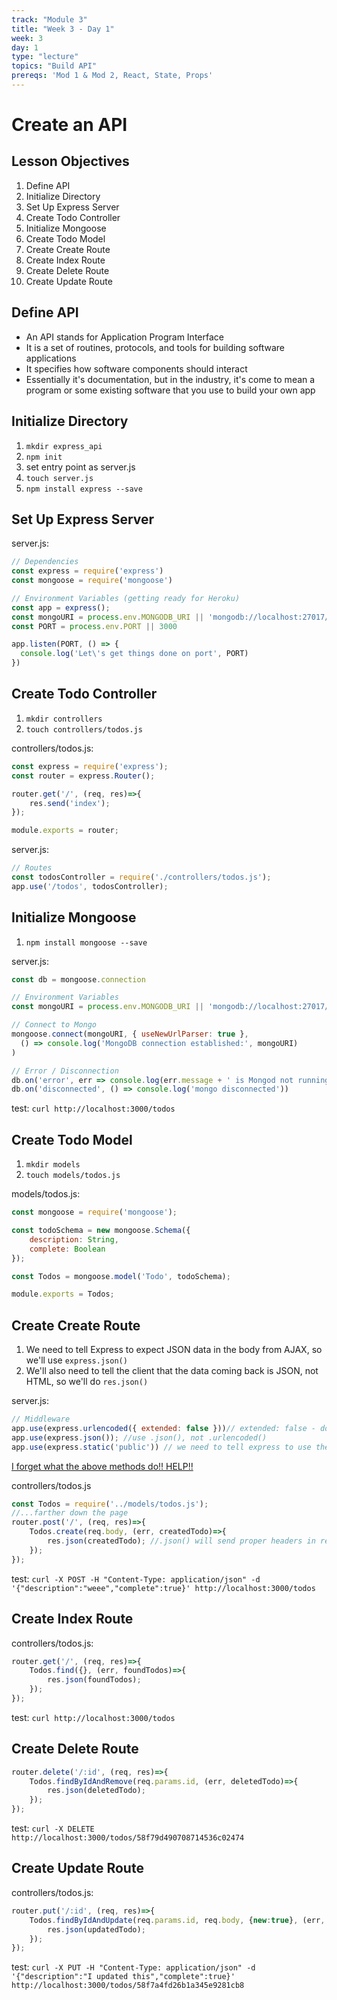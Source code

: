 ```yaml
---
track: "Module 3"
title: "Week 3 - Day 1"
week: 3
day: 1
type: "lecture"
topics: "Build API"
prereqs: 'Mod 1 & Mod 2, React, State, Props'
---
```


# Create an API

## Lesson Objectives

1. Define API
1. Initialize Directory
1. Set Up Express Server
1. Create Todo Controller
1. Initialize Mongoose
1. Create Todo Model
1. Create Create Route
1. Create Index Route
1. Create Delete Route
1. Create Update Route

## Define API

- An API stands for Application Program Interface
- It is a set of routines, protocols, and tools for building software applications
- It specifies how software components should interact
- Essentially it's documentation, but in the industry, it's come to mean a program or some existing software that you use to build your own app

## Initialize Directory

1. `mkdir express_api`
1. `npm init`
1. set entry point as server.js
1. `touch server.js`
1. `npm install express --save`

## Set Up Express Server

server.js:

```javascript
// Dependencies
const express = require('express')
const mongoose = require('mongoose')

// Environment Variables (getting ready for Heroku)
const app = express();
const mongoURI = process.env.MONGODB_URI || 'mongodb://localhost:27017/merncrud'
const PORT = process.env.PORT || 3000

app.listen(PORT, () => {
  console.log('Let\'s get things done on port', PORT)
})
```

## Create Todo Controller

1. `mkdir controllers`
1. `touch controllers/todos.js`

controllers/todos.js:

```javascript
const express = require('express');
const router = express.Router();

router.get('/', (req, res)=>{
    res.send('index');
});

module.exports = router;
```

server.js:

```javascript
// Routes
const todosController = require('./controllers/todos.js');
app.use('/todos', todosController);
```


## Initialize Mongoose

1. `npm install mongoose --save`

server.js:

```javascript
const db = mongoose.connection

// Environment Variables
const mongoURI = process.env.MONGODB_URI || 'mongodb://localhost:27017/merncrud'

// Connect to Mongo
mongoose.connect(mongoURI, { useNewUrlParser: true },
  () => console.log('MongoDB connection established:', mongoURI)
)

// Error / Disconnection
db.on('error', err => console.log(err.message + ' is Mongod not running?'))
db.on('disconnected', () => console.log('mongo disconnected'))

```
test: `curl http://localhost:3000/todos`


## Create Todo Model

1. `mkdir models`
1. `touch models/todos.js`

models/todos.js:

```javascript
const mongoose = require('mongoose');

const todoSchema = new mongoose.Schema({
    description: String,
    complete: Boolean
});

const Todos = mongoose.model('Todo', todoSchema);

module.exports = Todos;
```

## Create Create Route

1. We need to tell Express to expect JSON data in the body from AJAX, so we'll use `express.json()`
1. We'll also need to tell the client that the data coming back is JSON, not HTML, so we'll do `res.json()`

server.js:

```javascript
// Middleware
app.use(express.urlencoded({ extended: false }))// extended: false - does not allow nested objects in query strings
app.use(express.json()); //use .json(), not .urlencoded()
app.use(express.static('public')) // we need to tell express to use the public directory for static files... this way our app will find index.html as the route of the application! We can then attach React to that file!
```

[I forget what the above methods do!! HELP!!](https://stackoverflow.com/questions/23259168/what-are-express-json-and-express-urlencoded/51844327)

controllers/todos.js

```javascript
const Todos = require('../models/todos.js');
//...farther down the page
router.post('/', (req, res)=>{
    Todos.create(req.body, (err, createdTodo)=>{
        res.json(createdTodo); //.json() will send proper headers in response so client knows it's json coming back
    });
});
```

test: `curl -X POST -H "Content-Type: application/json" -d '{"description":"weee","complete":true}' http://localhost:3000/todos`

## Create Index Route

controllers/todos.js:

```javascript
router.get('/', (req, res)=>{
    Todos.find({}, (err, foundTodos)=>{
        res.json(foundTodos);
    });
});
```

test: `curl http://localhost:3000/todos`

## Create Delete Route

```javascript
router.delete('/:id', (req, res)=>{
    Todos.findByIdAndRemove(req.params.id, (err, deletedTodo)=>{
        res.json(deletedTodo);
    });
});
```

test: `curl -X DELETE http://localhost:3000/todos/58f79d490708714536c02474`

## Create Update Route

controllers/todos.js:

```javascript
router.put('/:id', (req, res)=>{
    Todos.findByIdAndUpdate(req.params.id, req.body, {new:true}, (err, updatedTodo)=>{
        res.json(updatedTodo);
    });
});
```

test: `curl -X PUT -H "Content-Type: application/json" -d '{"description":"I updated this","complete":true}' http://localhost:3000/todos/58f7a4fd26b1a345e9281cb8`